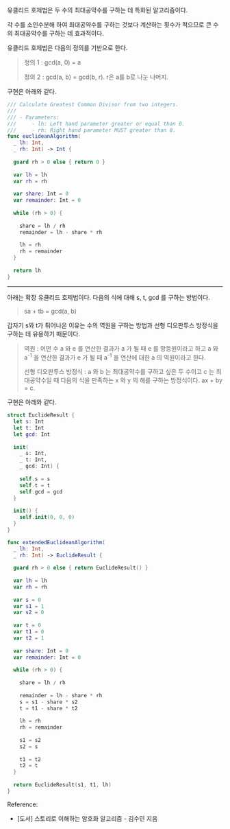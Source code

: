 
유클리드 호제법은 두 수의 최대공약수를 구하는 데 특화된 알고리즘이다.

각 수를 소인수분해 하여 최대공약수를 구하는 것보다 계산하는 횟수가 적으므로 큰 수의 최대공약수를 구하는 데 효과적이다.

유클리드 호제법은 다음의 정의를 기반으로 한다.

> 정의 1 : gcd(a, 0) = a
> 
> 정의 2 : gcd(a, b) = gcd(b, r). r은 a를 b로 나눈 나머지.

구현은 아래와 같다.

```swift
/// Calculate Greatest Common Divisor from two integers.
///
/// - Parameters:
///     - lh: Left hand parameter greater or equal than 0.
///     - rh: Right hand parameter MUST greater than 0.
func euclideanAlgorithm(
  _ lh: Int,
  _ rh: Int) -> Int {
  
  guard rh > 0 else { return 0 }
  
  var lh = lh
  var rh = rh
  
  var share: Int = 0
  var remainder: Int = 0
  
  while (rh > 0) {
    
    share = lh / rh
    remainder = lh - share * rh
    
    lh = rh
    rh = remainder
  }
  
  return lh
}
```

---

아래는 확장 유클리드 호제법이다. 다음의 식에 대해 s, t, gcd 를 구하는 방법이다.

> sa + tb = gcd(a, b)

갑자기 s와 t가 튀어나온 이유는 수의 역원을 구하는 방법과 선형 디오판투스 방정식을 구하는 데 유용하기 때문이다.

> 역원 : 어떤 수 a 와 e 를 연산한 결과가 a 가 될 때 e 를 항등원이라고 하고 a 와 a<sup>-1</sup> 을 연산한 결과가 e 가 될 때 a<sup>-1</sup> 을 연산에 대한 a 의 역원이라고 한다.
> 
> 선형 디오판투스 방정식 : a 와 b 는 최대공약수를 구하고 싶은 두 수이고 c 는 최대공약수일 때 다음의 식을 만족하는 x 와 y 의 해를 구하는 방정식이다. ax + by = c.

구현은 아래와 같다.

```swift
struct EuclideResult {
  let s: Int
  let t: Int
  let gcd: Int
  
  init(
    _ s: Int,
    _ t: Int,
    _ gcd: Int) {
    
    self.s = s
    self.t = t
    self.gcd = gcd
  }
  
  init() {
    self.init(0, 0, 0)
  }
}

func extendedEuclideanAlgorithm(
  _ lh: Int,
  _ rh: Int) -> EuclideResult {
  
  guard rh > 0 else { return EuclideResult() }
  
  var lh = lh
  var rh = rh
  
  var s = 0
  var s1 = 1
  var s2 = 0
  
  var t = 0
  var t1 = 0
  var t2 = 1
  
  var share: Int = 0
  var remainder: Int = 0
  
  while (rh > 0) {
    
    share = lh / rh
    
    remainder = lh - share * rh
    s = s1 - share * s2
    t = t1 - share * t2
    
    lh = rh
    rh = remainder
    
    s1 = s2
    s2 = s
    
    t1 = t2
    t2 = t
  }
  
  return EuclideResult(s1, t1, lh)
}
```

Reference:
* [도서] 스토리로 이해하는 암호화 알고리즘 - 김수민 지음